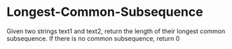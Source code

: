 # Longest-Common-Subsequence
Given two strings text1 and text2, return the length of their longest common subsequence. If there is no common subsequence, return 0
